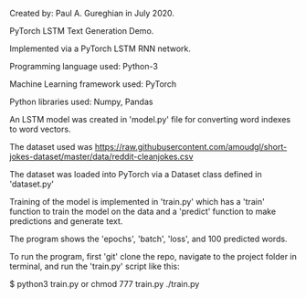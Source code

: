 Created by: Paul A. Gureghian in July 2020. 

PyTorch LSTM Text Generation Demo.

Implemented via a PyTorch LSTM RNN network.

Programming language used: Python-3 

Machine Learning framework used: PyTorch

Python libraries used:  Numpy, Pandas

An LSTM model was created in 'model.py' file for converting word indexes to word vectors.

The dataset used was https://raw.githubusercontent.com/amoudgl/short-jokes-dataset/master/data/reddit-cleanjokes.csv

The dataset was loaded into PyTorch via a Dataset class defined in 'dataset.py' 

Training of the model is implemented in 'train.py' which has a 'train' function to train the model on the data
and a 'predict' function to make predictions and generate text.

The program shows the 'epochs', 'batch', 'loss', and 100 predicted words.

To run the program, first 'git' clone the repo, navigate to the project folder in terminal, and run the 'train.py' script like this:  

$ python3 train.py  or chmod 777 train.py  ./train.py